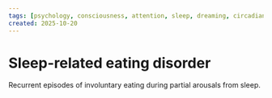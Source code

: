 ```yaml
---
tags: [psychology, consciousness, attention, sleep, dreaming, circadian-rhythms, psychoactive-drugs]
created: 2025-10-20
---
```

# Sleep-related eating disorder

Recurrent episodes of involuntary eating during partial arousals from sleep.
